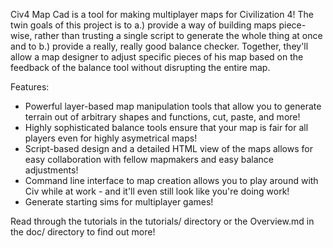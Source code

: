 Civ4 Map Cad is a tool for making multiplayer maps for Civilization 4! The twin goals of this project is to a.) provide a way of building maps piece-wise, rather than trusting a single script to generate the whole thing at once and to b.) provide a really, really good balance checker. Together, they'll allow a map designer to adjust specific pieces of his map based on the feedback of the balance tool without disrupting the entire map.

Features:
* Powerful layer-based map manipulation tools that allow you to generate terrain out of arbitrary shapes and functions, cut, paste, and more!
* Highly sophisticated balance tools ensure that your map is fair for all players even for highly asymetrical maps!
* Script-based design and a detailed HTML view of the maps allows for easy collaboration with fellow mapmakers and easy balance adjustments!
* Command line interface to map creation allows you to play around with Civ while at work - and it'll even still look like you're doing work!
* Generate starting sims for multiplayer games!

Read through the tutorials in the tutorials/ directory or the Overview.md in the doc/ directory to find out more!